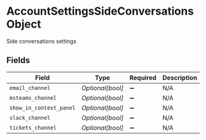 # AccountSettingsSideConversationsObject

Side conversations settings


## Fields

| Field                   | Type                    | Required                | Description             |
| ----------------------- | ----------------------- | ----------------------- | ----------------------- |
| `email_channel`         | *Optional[bool]*        | :heavy_minus_sign:      | N/A                     |
| `msteams_channel`       | *Optional[bool]*        | :heavy_minus_sign:      | N/A                     |
| `show_in_context_panel` | *Optional[bool]*        | :heavy_minus_sign:      | N/A                     |
| `slack_channel`         | *Optional[bool]*        | :heavy_minus_sign:      | N/A                     |
| `tickets_channel`       | *Optional[bool]*        | :heavy_minus_sign:      | N/A                     |